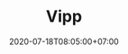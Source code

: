 ---
title     : Vipp
thumbnail : vipp
address   : https://vipp.com
sitemap   : false
date      : 2020-07-18T08:05:00+07:00
---